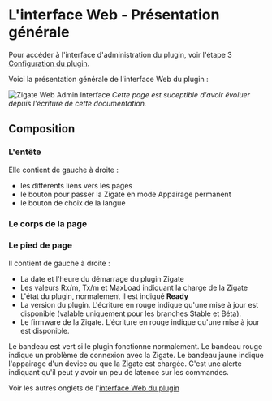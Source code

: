 # L'interface Web - Présentation générale

Pour accéder à l'interface d'administration du plugin, voir l'étape 3 [Configuration du plugin](Configuration.md).

Voici la présentation générale de l'interface Web du plugin : 

![Zigate Web Admin Interface](https://github.com/pipiche38/Domoticz-Zigate-Wiki/blob/master/Images/Dashboard.png)
*Cette page est suceptible d'avoir évoluer depuis l'écriture de cette documentation.*

## Composition

### L'entête 

Elle contient de gauche à droite :
* les différents liens vers les pages
* le bouton pour passer la Zigate en mode Appairage permanent
* le bouton de choix de la langue

### Le corps de la page

### Le pied de page

Il contient de gauche à droite :
* La date et l'heure du démarrage du plugin Zigate
* Les valeurs Rx/m, Tx/m et MaxLoad indiquant la charge de la Zigate
* L'état du plugin, normalement il est indiqué __Ready__
* La version du plugin. L'écriture en rouge indique qu'une mise à jour est disponible (valable uniquement pour les branches Stable et Béta).
* Le firmware de la Zigate. L'écriture en rouge indique qu'une mise à jour est disponible.

Le bandeau est vert si le plugin fonctionne normalement. 
Le bandeau rouge indique un problème de connexion avec la Zigate. 
Le bandeau jaune indique l'appairage d'un device ou que la Zigate est chargée. C'est une alerte indiquant qu'il peut y avoir un peu de latence sur les commandes.

Voir les autres onglets de l'[interface Web du plugin](Home.md#linterface-web-du-plugin)
